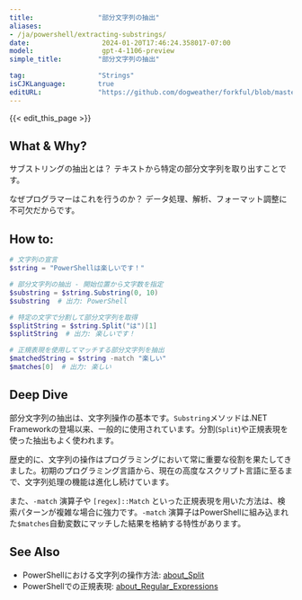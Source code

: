 ```yaml
---
title:                "部分文字列の抽出"
aliases:
- /ja/powershell/extracting-substrings/
date:                  2024-01-20T17:46:24.358017-07:00
model:                 gpt-4-1106-preview
simple_title:         "部分文字列の抽出"

tag:                  "Strings"
isCJKLanguage:        true
editURL:              "https://github.com/dogweather/forkful/blob/master/content/ja/powershell/extracting-substrings.md"
---
```


{{< edit_this_page >}}

## What & Why?
サブストリングの抽出とは？
テキストから特定の部分文字列を取り出すことです。

なぜプログラマーはこれを行うのか？
データ処理、解析、フォーマット調整に不可欠だからです。

## How to:
```PowerShell
# 文字列の宣言
$string = "PowerShellは楽しいです！"

# 部分文字列の抽出 - 開始位置から文字数を指定
$substring = $string.Substring(0, 10)
$substring  # 出力: PowerShell

# 特定の文字で分割して部分文字列を取得
$splitString = $string.Split("は")[1]
$splitString  # 出力: 楽しいです！

# 正規表現を使用してマッチする部分文字列を抽出
$matchedString = $string -match "楽しい"
$matches[0]  # 出力: 楽しい
```

## Deep Dive
部分文字列の抽出は、文字列操作の基本です。`Substring`メソッドは.NET Frameworkの登場以来、一般的に使用されています。分割(`Split`)や正規表現を使った抽出もよく使われます。

歴史的に、文字列の操作はプログラミングにおいて常に重要な役割を果たしてきました。初期のプログラミング言語から、現在の高度なスクリプト言語に至るまで、文字列処理の機能は進化し続けています。

また、`-match` 演算子や `[regex]::Match` といった正規表現を用いた方法は、検索パターンが複雑な場合に強力です。`-match` 演算子はPowerShellに組み込まれた`$matches`自動変数にマッチした結果を格納する特性があります。

## See Also
- PowerShellにおける文字列の操作方法: [about_Split](https://docs.microsoft.com/powershell/module/microsoft.powershell.core/about/about_split)
- PowerShellでの正規表現: [about_Regular_Expressions](https://docs.microsoft.com/powershell/module/microsoft.powershell.core/about/about_regular_expressions)
